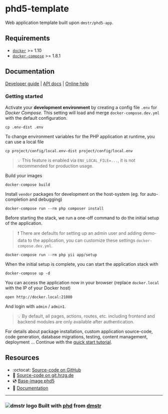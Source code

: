 phd5-template
=============

Web application template built upon `dmstr/phd5-app`.

## Requirements

- [`docker`](https://docs.docker.com/engine/installation/) >= 1.10
- [`docker-compose`](https://docs.docker.com/compose/install/) >= 1.8.1

## Documentation

[Developer guide](http://phd.dmstr.io/en/docs) | [API docs](http://phd.dmstr.io/docs/api) | [Online help](http://phd.dmstr.io/docs/help)

### Getting started

Activate your **development environment** by creating a config file `.env` for *Docker Compose*.
This setting will load and merge `docker-compose.dev.yml` with the default configuration.

    cp .env-dist .env

To change environment variables for the PHP application at runtime, you can use a local file

    cp project/config/local.env-dist project/config/local.env

> :bulb: This feature is enabled via `ENV_LOCAL_FILE=...`, it is not recommended for
production usage.

Build your images

    docker-compose build
    
Install `vendor` packages for development on the host-system (eg. for auto-completion and debugging)

    docker-compose run --rm php composer install

Before starting the stack, we run a one-off command to do the initial setup of the application.     

> :exclamation: There are defaults for setting up an admin user and adding demo-data to the application, you can customize these settings `docker-compose.dev.yml`.
    
    docker-compose run --rm php yii app/setup
    
When the initial setup is complete, you can start the application stack with
        
    docker-compose up -d

You can access the application now in your browser (replace `docker.local` with the IP of your Docker host)
 
    open http://docker.local:21080

And login with `admin` / `admin1`.    

> :bulb: By default, all pages, actions, routes, etc. including frontend and backend modules are only available after authentication. 

For details about package installation, custom application source-code, code generation, database migrations, testing, content management, deployment ...
Continue with the [quick start tutorial](http://phd.dmstr.io/en/docs/guide/tutorials/quick-start-planck.md).

## Resources

- :octocat: [Source-code on GitHub](https://github.com/dmstr/phd5-template)
- :wolf: [Source-code on git.hrzg.de](https://git.hrzg.de/dmstr/phd5-template)
- :cd: [Base-image phd5](https://github.com/dmstr/phd5-app)
- :green_book: [Documentation](https://github.com/dmstr/docs-phd5/blob/master/README.md)

---

### ![dmstr logo](https://t.phundament.com/dmstr-16-cropped.png) Built with [phd](http://phd.dmstr.io) from [dmstr](http://diemeisterei.de)
